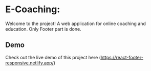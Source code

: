 # E-Coaching: 
Welcome to the project! A web application for online coaching and education. Only Footer part is done.

## Demo
Check out the live demo of this project here (https://react-footer-responsive.netlify.app/)

